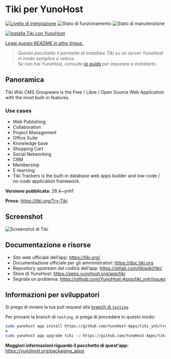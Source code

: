 <!--
N.B.: Questo README è stato automaticamente generato da <https://github.com/YunoHost/apps/tree/master/tools/readme_generator>
NON DEVE essere modificato manualmente.
-->

# Tiki per YunoHost

[![Livello di integrazione](https://dash.yunohost.org/integration/tiki.svg)](https://dash.yunohost.org/appci/app/tiki) ![Stato di funzionamento](https://ci-apps.yunohost.org/ci/badges/tiki.status.svg) ![Stato di manutenzione](https://ci-apps.yunohost.org/ci/badges/tiki.maintain.svg)

[![Installa Tiki con YunoHost](https://install-app.yunohost.org/install-with-yunohost.svg)](https://install-app.yunohost.org/?app=tiki)

*[Leggi questo README in altre lingue.](./ALL_README.md)*

> *Questo pacchetto ti permette di installare Tiki su un server YunoHost in modo semplice e veloce.*  
> *Se non hai YunoHost, consulta [la guida](https://yunohost.org/install) per imparare a installarlo.*

## Panoramica

Tiki Wiki CMS Groupware is the Free / Libre / Open Source Web Application with the most built-in features.

### Use cases
- Web Publishing
- Collaboration
- Project Management
- Office Suite
- Knowledge base
- Shopping Cart
- Social Networking
- CRM
- Membership
- E-learning
- Tiki Trackers is the built-in database web apps builder and low-code / no-code application framework.


**Versione pubblicata:** 28.4~ynh1

**Prova:** <https://tiki.org/Try-Tiki>

## Screenshot

![Screenshot di Tiki](./doc/screenshots/Screenshot.png)

## Documentazione e risorse

- Sito web ufficiale dell’app: <https://tiki.org/>
- Documentazione ufficiale per gli amministratori: <https://doc.tiki.org>
- Repository upstream del codice dell’app: <https://gitlab.com/tikiwiki/tiki/>
- Store di YunoHost: <https://apps.yunohost.org/app/tiki>
- Segnala un problema: <https://github.com/YunoHost-Apps/tiki_ynh/issues>

## Informazioni per sviluppatori

Si prega di inviare la tua pull request alla [branch di `testing`](https://github.com/YunoHost-Apps/tiki_ynh/tree/testing).

Per provare la branch di `testing`, si prega di procedere in questo modo:

```bash
sudo yunohost app install https://github.com/YunoHost-Apps/tiki_ynh/tree/testing --debug
o
sudo yunohost app upgrade tiki -u https://github.com/YunoHost-Apps/tiki_ynh/tree/testing --debug
```

**Maggiori informazioni riguardo il pacchetto di quest’app:** <https://yunohost.org/packaging_apps>
